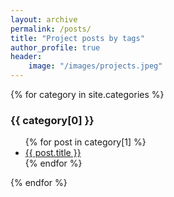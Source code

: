 ```yaml
---
layout: archive
permalink: /posts/
title: "Project posts by tags"
author_profile: true
header:
    image: "/images/projects.jpeg"
---
```


{% for category in site.categories %}
  <h3>{{ category[0] }}</h3>
  <ul>
    {% for post in category[1] %}
      <li><a href="{{ post.url }}">{{ post.title }}</a></li>
    {% endfor %}
  </ul>
{% endfor %}
